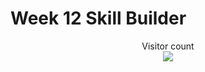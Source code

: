 # Week 12 Skill Builder

[]()

[]()

[]()

[]()

[]()

[]()

[]()

[]()



<p align="center"> 
  Visitor count<br>
  <img src="https://profile-counter.glitch.me/atharva-narkhede-pythonw12sb/count.svg" />
</p>
